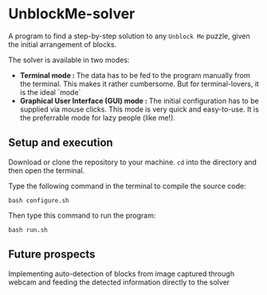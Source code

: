 # UnblockMe-solver

A program to find a step-by-step solution to any `Unblock Me` puzzle, given the initial arrangement of blocks.

<p>The solver is available in two modes:</p>
<ul><li><strong>Terminal mode : </strong>The data has to be fed to the program manually from the terminal. This makes it rather cumbersome. But for terminal-lovers, it is the ideal `mode`</li>
<li><strong>Graphical User Interface (GUI) mode : </strong>The initial configuration has to be supplied via mouse clicks. This mode is very quick and easy-to-use. It is the preferrable mode for lazy people (like me!).</li></ul>

## Setup and execution
Download or clone the repository to your machine. `cd` into the directory and then open the terminal.

Type the following command in the terminal to compile the source code:

```bash configure.sh```

Then type this command to run the program:

```bash run.sh```

## Future prospects
Implementing auto-detection of blocks from image captured through webcam and feeding the detected information directly to the solver

